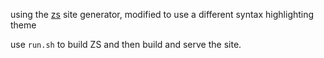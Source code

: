 using the [zs](https://git.mills.io/prologic/zs) site generator, modified to use a different syntax highlighting theme

use `run.sh` to build ZS and then build and serve the site.

